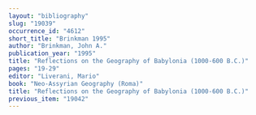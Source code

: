 ```yaml
---
layout: "bibliography"
slug: "19039"
occurrence_id: "4612"
short_title: "Brinkman 1995"
author: "Brinkman, John A."
publication_year: "1995"
title: "Reflections on the Geography of Babylonia (1000-600 B.C.)"
pages: "19-29"
editor: "Liverani, Mario"
book: "Neo-Assyrian Geography (Roma)"
title: "Reflections on the Geography of Babylonia (1000-600 B.C.)"
previous_item: "19042"
---
```

